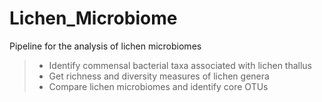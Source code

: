 # Lichen_Microbiome

Pipeline for the analysis of lichen microbiomes
> * Identify commensal bacterial taxa associated with lichen thallus
> * Get richness and diversity measures of lichen genera
> * Compare lichen microbiomes and identify core OTUs
 
